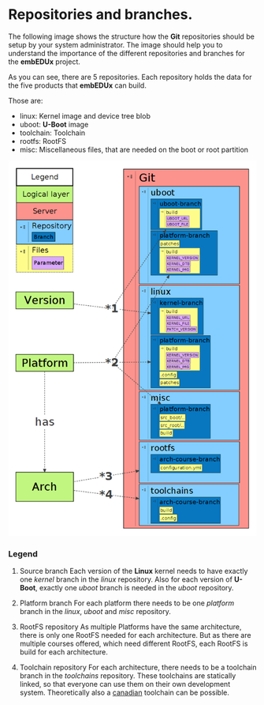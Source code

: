 # Repositories and branches.

The following image shows the structure how the **Git** repositories should be
setup by your system administrator. The image should help you to understand the
importance of the different repositories and branches for the **embEDUx**
project. 

As you can see, there are 5 repositories. Each repository holds the data for the
five products that **embEDUx** can build. 

Those are:

* linux: Kernel image and device tree blob
* uboot: **U-Boot** image
* toolchain: Toolchain
* rootfs: RootFS
* misc: Miscellaneous files, that are needed on the boot or root partition

[![Repository structure](usage/common/img/repositories.png)](usage/common/img/repositories.png)

### Legend

1. Source branch
Each version of the **Linux** kernel needs to have exactly one *kernel* branch in
the *linux* repository. Also for each version of **U-Boot**, exactly one *uboot*
branch is needed in the *uboot* repository.

1. Platform branch
For each platform there needs to be one *platform* branch in the *linux*,
*uboot* and *misc* repository.

1. RootFS repository
As multiple Platforms have the same architecture, there is only one RootFS
needed for each architecture. But as there are multiple courses offered, which
need different RootFS, each RootFS is build for each architecture.

1. Toolchain repository
For each architecture, there needs to be a toolchain branch in the *toolchains*
repository. These toolchains are statically linked, so that everyone can use
them on their own development system. Theoretically also a
[canadian](http://crosstool-ng.org/#canadian_build) toolchain can be possible.
